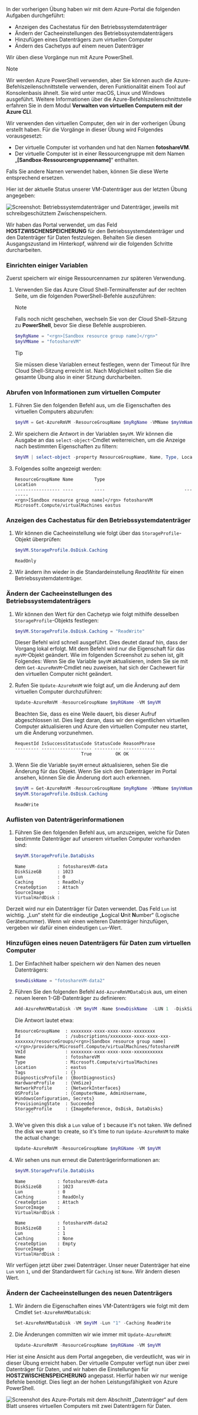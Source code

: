 In der vorherigen Übung haben wir mit dem Azure-Portal die folgenden Aufgaben durchgeführt:

- Anzeigen des Cachestatus für den Betriebssystemdatenträger
- Ändern der Cacheeinstellungen des Betriebssystemdatenträgers
- Hinzufügen eines Datenträgers zum virtuellen Computer
- Ändern des Cachetyps auf einem neuen Datenträger

Wir üben diese Vorgänge nun mit Azure PowerShell. 

> [!NOTE]
> Wir werden Azure PowerShell verwenden, aber Sie können auch die Azure-Befehlszeilenschnittstelle verwenden, deren Funktionalität einem Tool auf Konsolenbasis ähnelt. Sie wird unter macOS, Linux und Windows ausgeführt. Weitere Informationen über die Azure-Befehlszeilenschnittstelle erfahren Sie in dem Modul **Verwalten von virtuellen Computern mit der Azure CLI**.

Wir verwenden den virtuellen Computer, den wir in der vorherigen Übung erstellt haben. Für die Vorgänge in dieser Übung wird Folgendes vorausgesetzt:

- Der virtuelle Computer ist vorhanden und hat den Namen **fotoshareVM**.
- Der virtuelle Computer ist in einer Ressourcengruppe mit dem Namen „**<rgn>[Sandbox-Ressourcengruppenname]</rgn>**“ enthalten.

Falls Sie andere Namen verwendet haben, können Sie diese Werte entsprechend ersetzen.

Hier ist der aktuelle Status unserer VM-Datenträger aus der letzten Übung angegeben:

![Screenshot: Betriebssystemdatenträger und Datenträger, jeweils mit schreibgeschütztem Zwischenspeichern.](../media/disks-final-config-portal.PNG)

Wir haben das Portal verwendet, um das Feld **HOSTZWISCHENSPEICHERUNG** für den Betriebssystemdatenträger und den Datenträger für Daten festzulegen. Behalten Sie diesen Ausgangszustand im Hinterkopf, während wir die folgenden Schritte durcharbeiten.

### <a name="set-up-some-variables"></a>Einrichten einiger Variablen

Zuerst speichern wir einige Ressourcennamen zur späteren Verwendung.

1. Verwenden Sie das Azure Cloud Shell-Terminalfenster auf der rechten Seite, um die folgenden PowerShell-Befehle auszuführen:

    > [!NOTE]
    > Falls noch nicht geschehen, wechseln Sie von der Cloud Shell-Sitzung zu **PowerShell**, bevor Sie diese Befehle ausprobieren.
    
    ```powershell
    $myRgName = "<rgn>[Sandbox resource group name]</rgn>"
    $myVMName = "fotoshareVM"
    ```
    
    > [!TIP]
    > Sie müssen diese Variablen erneut festlegen, wenn der Timeout für Ihre Cloud Shell-Sitzung erreicht ist. Nach Möglichkeit sollten Sie die gesamte Übung also in einer Sitzung durcharbeiten.
    
### <a name="get-info-about-our-vm"></a>Abrufen von Informationen zum virtuellen Computer

1. Führen Sie den folgenden Befehl aus, um die Eigenschaften des virtuellen Computers abzurufen:

    ```powershell
    $myVM = Get-AzureRmVM -ResourceGroupName $myRgName -VMName $myVmName
    ```
    
1. Wir speichern die Antwort in der Variablen `$myVM`. Wir können die Ausgabe an das `select-object`-Cmdlet weiterreichen, um die Anzeige nach bestimmten Eigenschaften zu filtern:

    ```powershell
    $myVM | select-object -property ResourceGroupName, Name, Type, Location
    ```
    
1. Folgendes sollte angezeigt werden:

    ```output
    ResourceGroupName Name        Type                              Location
    ----------------- ----        ----                              --------
    <rgn>[Sandbox resource group name]</rgn> fotoshareVM Microsoft.Compute/virtualMachines eastus
    ```
    
### <a name="view-os-disk-cache-status"></a>Anzeigen des Cachestatus für den Betriebssystemdatenträger

1. Wir können die Cacheeinstellung wie folgt über das `StorageProfile`-Objekt überprüfen:

    ```powershell
    $myVM.StorageProfile.OsDisk.Caching
    ```

    ```output
    ReadOnly
    ```
   
1. Wir ändern ihn wieder in die Standardeinstellung _ReadWrite_ für einen Betriebssystemdatenträger.

### <a name="change-the-cache-settings-of-the-os-disk"></a>Ändern der Cacheeinstellungen des Betriebssystemdatenträgers

1. Wir können den Wert für den Cachetyp wie folgt mithilfe desselben `StorageProfile`-Objekts festlegen:

    ```powershell
    $myVM.StorageProfile.OsDisk.Caching = "ReadWrite"
    ```
    
    Dieser Befehl wird schnell ausgeführt. Dies deutet darauf hin, dass der Vorgang lokal erfolgt. Mit dem Befehl wird nur die Eigenschaft für das `myVM`-Objekt geändert. Wie im folgenden Screenshot zu sehen ist, gilt Folgendes: Wenn Sie die Variable `$myVM` aktualisieren, indem Sie sie mit dem `Get-AzureRmVM`-Cmdlet neu zuweisen, hat sich der Cachewert für den virtuellen Computer nicht geändert.

1. Rufen Sie `Update-AzureRmVM` wie folgt auf, um die Änderung auf dem virtuellen Computer durchzuführen:

    ```powershell
    Update-AzureRmVM -ResourceGroupName $myRGName -VM $myVM
    ```
    
    Beachten Sie, dass es eine Weile dauert, bis dieser Aufruf abgeschlossen ist. Dies liegt daran, dass wir den eigentlichen virtuellen Computer aktualisieren und Azure den virtuellen Computer neu startet, um die Änderung vorzunehmen.

    ```output
    RequestId IsSuccessStatusCode StatusCode ReasonPhrase
    --------- ------------------- ---------- ------------
                             True         OK OK
    ```
    
1. Wenn Sie die Variable `$myVM` erneut aktualisieren, sehen Sie die Änderung für das Objekt. Wenn Sie sich den Datenträger im Portal ansehen, können Sie die Änderung dort auch erkennen. 

    ```powershell
    $myVM = Get-AzureRmVM -ResourceGroupName $myRgName -VMName $myVmName
    $myVM.StorageProfile.OsDisk.Caching
    ```
    
    ```output
    ReadWrite
    ```
    
### <a name="list-data-disk-info"></a>Auflisten von Datenträgerinformationen

1. Führen Sie den folgenden Befehl aus, um anzuzeigen, welche für Daten bestimmte Datenträger auf unserem virtuellen Computer vorhanden sind:

    ```powershell
    $myVM.StorageProfile.DataDisks
    ```
    
    ```output
    Name            : fotosharesVM-data
    DiskSizeGB      : 1023
    Lun             : 0
    Caching         : ReadOnly
    CreateOption    : Attach
    SourceImage     :
    VirtualHardDisk :
    ```
    
Derzeit wird nur ein Datenträger für Daten verwendet. Das Feld `Lun` ist wichtig. „Lun“ steht für die eindeutige „**L**ogical **U**nit **N**umber“ (Logische Gerätenummer). Wenn wir einen weiteren Datenträger hinzufügen, vergeben wir dafür einen eindeutigen `Lun`-Wert.

### <a name="add-a-new-data-disk-to-our-vm"></a>Hinzufügen eines neuen Datenträgers für Daten zum virtuellen Computer

1. Der Einfachheit halber speichern wir den Namen des neuen Datenträgers:

    ```powershell
    $newDiskName = "fotoshareVM-data2"
    ```
    
1. Führen Sie den folgenden Befehl `Add-AzureRmVMDataDisk` aus, um einen neuen leeren 1-GB-Datenträger zu definieren:

    ```powershell
    Add-AzureRmVMDataDisk -VM $myVM -Name $newDiskName  -LUN 1  -DiskSizeinGB 1 -CreateOption Empty
    ```
    Die Antwort lautet etwa:

    ```output
    ResourceGroupName  : xxxxxxxx-xxxx-xxxx-xxxx-xxxxxxxx
    Id                 : /subscriptions/xxxxxxxx-xxxx-xxxx-xxx-xxxxxxx/resourceGroups/<rgn>[Sandbox resource group name]</rgn>/providers/Microsoft.Compute/virtualMachines/fotoshareVM
    VmId               : xxxxxxxx-xxxx-xxxx-xxxx-xxxxxxxxxxx
    Name               : fotoshareVM
    Type               : Microsoft.Compute/virtualMachines
    Location           : eastus
    Tags               : {}
    DiagnosticsProfile : {BootDiagnostics}
    HardwareProfile    : {VmSize}
    NetworkProfile     : {NetworkInterfaces}
    OSProfile          : {ComputerName, AdminUsername, WindowsConfiguration, Secrets}
    ProvisioningState  : Succeeded
    StorageProfile     : {ImageReference, OsDisk, DataDisks}
        ```
    
1. We've given this disk a `Lun` value of `1` because it's not taken. We defined the disk we want to create, so it's time to run `Update-AzureRmVM` to make the actual change:

    ```powershell
    Update-AzureRmVM -ResourceGroupName $myRGName -VM $myVM
    ```
    
1. Wir sehen uns nun erneut die Datenträgerinformationen an:

    ```powershell
    $myVM.StorageProfile.DataDisks
    ```
    
    ```output
    Name            : fotosharesVM-data
    DiskSizeGB      : 1023
    Lun             : 0
    Caching         : ReadOnly
    CreateOption    : Attach
    SourceImage     :
    VirtualHardDisk :
    
    Name            : fotoshareVM-data2
    DiskSizeGB      : 1
    Lun             : 1
    Caching         : None
    CreateOption    : Empty
    SourceImage     :
    VirtualHardDisk :
    ```

Wir verfügen jetzt über zwei Datenträger. Unser neuer Datenträger hat eine `Lun` von `1`, und der Standardwert für `Caching` ist `None`. Wir ändern diesen Wert.

### <a name="change-cache-settings-of-new-data-disk"></a>Ändern der Cacheeinstellungen des neuen Datenträgers

1. Wir ändern die Eigenschaften eines VM-Datenträgers wie folgt mit dem Cmdlet `Set-AzureRmVMDataDisk`:

    ```powershell
    Set-AzureRmVMDataDisk -VM $myVM -Lun "1" -Caching ReadWrite
    ```
    
1. Die Änderungen committen wir wie immer mit `Update-AzureRmVM`:

    ```powershell
    Update-AzureRmVM -ResourceGroupName $myRGName -VM $myVM
    ```
    
Hier ist eine Ansicht aus dem Portal angegeben, die verdeutlicht, was wir in dieser Übung erreicht haben. Der virtuelle Computer verfügt nun über zwei Datenträger für Daten, und wir haben die Einstellungen für **HOSTZWISCHENSPEICHERUNG** angepasst. Hierfür haben wir nur wenige Befehle benötigt. Dies liegt an der hohen Leistungsfähigkeit von Azure PowerShell.

![Screenshot des Azure-Portals mit dem Abschnitt „Datenträger“ auf dem Blatt unseres virtuellen Computers mit zwei Datenträgern für Daten.](../media/disks-final-config-portal2.png)
